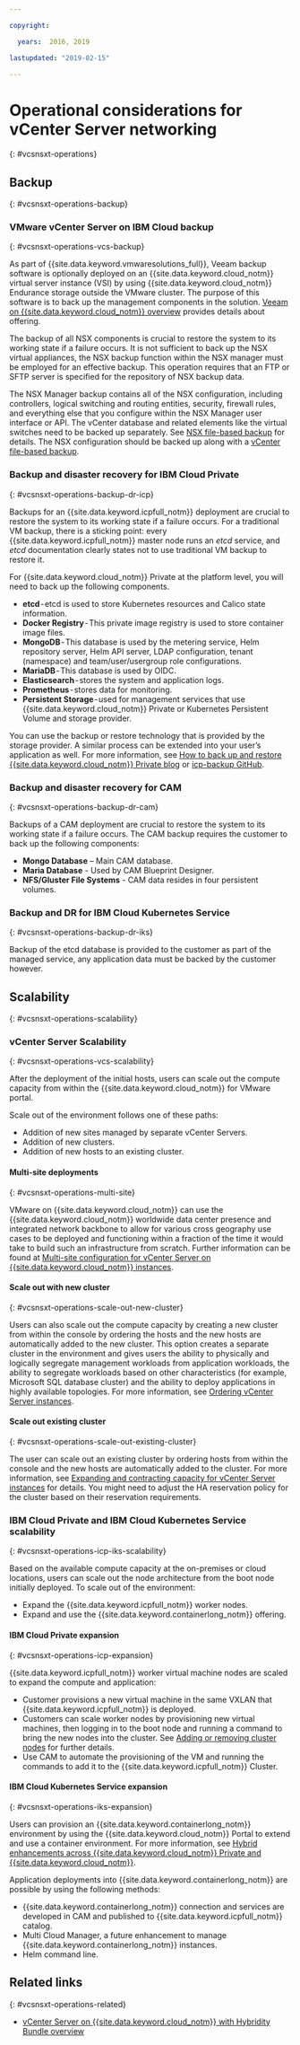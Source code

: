 ```yaml
---

copyright:

  years:  2016, 2019

lastupdated: "2019-02-15"

---
```


# Operational considerations for vCenter Server networking
{: #vcsnsxt-operations}

## Backup
{: #vcsnsxt-operations-backup}

### VMware vCenter Server on IBM Cloud backup
{: #vcsnsxt-operations-vcs-backup}

As part of {{site.data.keyword.vmwaresolutions_full}}, Veeam backup software is optionally deployed on an {{site.data.keyword.cloud_notm}} virtual server instance (VSI) by using {{site.data.keyword.cloud_notm}} Endurance storage outside the VMware cluster. The purpose of this software is to back up the management components in the solution. [Veeam on {{site.data.keyword.cloud_notm}} overview](/docs/services/vmwaresolutions/services/veeam_considerations.html) provides details about offering.

The backup of all NSX components is crucial to restore the system to its working state if a failure occurs. It is not sufficient to back up the NSX virtual appliances, the NSX backup function within the NSX manager must be employed for an effective backup. This operation requires that an FTP or SFTP server is specified for the repository of NSX backup data.

The NSX Manager backup contains all of the NSX configuration, including controllers, logical switching and routing entities, security, firewall rules, and everything else that you configure within the NSX Manager user interface or API. The vCenter database and related elements like the virtual switches need to be backed up separately. See [NSX file-based backup](/docs/services/vmwaresolutions/archiref/solution/solution_backingup.html#nsx-file-based-backup) for details. The NSX configuration should be backed up along with a [vCenter file-based  backup](/docs/services/vmwaresolutions/archiref/solution/solution_backingup.html#vcenter-file-based-backup).

### Backup and disaster recovery for IBM Cloud Private
{: #vcsnsxt-operations-backup-dr-icp}

Backups for an {{site.data.keyword.icpfull_notm}} deployment are crucial to restore the system to its working state if a failure occurs. For a traditional VM backup, there is a sticking point: every {{site.data.keyword.icpfull_notm}} master node runs an *etcd* service, and *etcd* documentation clearly states not to use traditional VM backup to restore it.

For {{site.data.keyword.cloud_notm}} Private at the platform level, you will need to back up the following components.
- **etcd** - etcd is used to store Kubernetes resources and Calico state information.
- **Docker Registry** - This private image registry is used to store container image files.
- **MongoDB** - This database is used by the metering service, Helm repository server, Helm API server, LDAP configuration, tenant (namespace) and team/user/usergroup role configurations.
- **MariaDB** - This database is used by OIDC.
-	**Elasticsearch** - stores the system and application logs.
-	**Prometheus** - stores data for monitoring.
-	**Persistent Storage** - used for management services that use {{site.data.keyword.cloud_notm}} Private or Kubernetes Persistent Volume and storage provider.

You can use the backup or restore technology that is provided by the storage provider. A similar process can be extended into your user’s application as well. For more information, see [How to back up and restore {{site.data.keyword.cloud_notm}} Private blog](https://medium.com/ibm-cloud/how-to-backup-and-restore-ibm-cloud-private-part-1-b6300dc1d7d8) or  [icp-backup GitHub](https://github.com/ibm-cloud-architecture/icp-backup/).

### Backup and disaster recovery for CAM
{: #vcsnsxt-operations-backup-dr-cam}

Backups of a CAM deployment are crucial to restore the system to its working state if a failure occurs. The CAM backup requires the customer to back up the following components:
-	**Mongo Database** – Main CAM database.
-	**Maria Database** - Used by CAM Blueprint Designer.
-	**NFS/Gluster File Systems** - CAM data resides in four persistent volumes.

### Backup and DR for IBM Cloud Kubernetes Service
{: #vcsnsxt-operations-backup-dr-iks}

Backup of the etcd database is provided to the customer as part of the managed service, any application data must be backed by the customer however.

## Scalability
{: #vcsnsxt-operations-scalability}

### vCenter Server Scalability
{: #vcsnsxt-operations-vcs-scalability}

After the deployment of the initial hosts, users can scale out the compute capacity from within the {{site.data.keyword.cloud_notm}} for VMware portal.

Scale out of the environment follows one of these paths:
-	Addition of new sites managed by separate vCenter Servers.
-	Addition of new clusters.
-	Addition of new hosts to an existing cluster.

#### Multi-site deployments
{: #vcsnsxt-operations-multi-site}

VMware on {{site.data.keyword.cloud_notm}} can use the {{site.data.keyword.cloud_notm}} worldwide data center presence and integrated network backbone to allow for various cross geography use cases to be deployed and functioning within a fraction of the time it would take to build such an infrastructure from scratch. Further information can be found at [Multi-site configuration for vCenter Server on {{site.data.keyword.cloud_notm}} instances](/docs/services/vmwaresolutions/vcenter/vc_multisite.html).

#### Scale out with new cluster
{: #vcsnsxt-operations-scale-out-new-cluster}

Users can also scale out the compute capacity by creating a new cluster from within the console by ordering the hosts and the new hosts are automatically added to the new cluster. This option creates a separate cluster in the environment and gives users the ability to physically and logically segregate management workloads from application workloads, the ability to segregate workloads based on other characteristics (for example, Microsoft SQL database cluster) and the ability to deploy applications in highly available topologies. For more information, see [Ordering vCenter Server instances](/docs/services/vmwaresolutions/vcenter/vc_orderinginstance.html).

#### Scale out existing cluster
{: #vcsnsxt-operations-scale-out-existing-cluster}

The user can scale out an existing cluster by ordering hosts from within the console and the new hosts are automatically added to the cluster. For more information, see [Expanding and contracting capacity for vCenter Server instances](/docs/services/vmwaresolutions/vcenter/vc_addingremovingservers.html) for details. You might need to adjust the HA reservation policy for the cluster based on their reservation requirements.

### IBM Cloud Private and IBM Cloud Kubernetes Service scalability
{: #vcsnsxt-operations-icp-iks-scalability}

Based on the available compute capacity at the on-premises or cloud locations, users can scale out the node architecture from the boot node initially deployed. To scale out of the environment:
-	Expand the {{site.data.keyword.icpfull_notm}} worker nodes.
-	Expand and use the {{site.data.keyword.containerlong_notm}} offering.

#### IBM Cloud Private expansion
{: #vcsnsxt-operations-icp-expansion}

{{site.data.keyword.icpfull_notm}} worker virtual machine nodes are scaled to expand the compute and application:
- Customer provisions a new virtual machine in the same VXLAN that {{site.data.keyword.icpfull_notm}} is deployed.
- Customers can scale worker nodes by provisioning new virtual machines, then logging in to the boot node and running a command to bring the new nodes into the cluster. See [Adding or removing cluster nodes](https://www.ibm.com/support/knowledgecenter/en/SSBS6K_2.1.0.3/installing/modify_cluster.html) for further details.
- Use CAM to automate the provisioning of the VM and running the commands to add it to the {{site.data.keyword.icpfull_notm}} Cluster.

#### IBM Cloud Kubernetes Service expansion
{: #vcsnsxt-operations-iks-expansion}

Users can provision an {{site.data.keyword.containerlong_notm}} environment by using the {{site.data.keyword.cloud_notm}} Portal to extend and use a container environment. For more information, see [Hybrid enhancements across {{site.data.keyword.cloud_notm}} Private and {{site.data.keyword.cloud_notm}}](https://www.ibm.com/developerworks/community/blogs/5092bd93-e659-4f89-8de2-a7ac980487f0/entry/Hybrid_Enhancements_Across_IBM_Cloud_Private_and_IBM_Public_Cloud?lang=en_us).

Application deployments into {{site.data.keyword.containerlong_notm}} are possible by using the following methods:
-	{{site.data.keyword.containerlong_notm}} connection and services are developed in CAM and published to {{site.data.keyword.icpfull_notm}} catalog.
-	Multi Cloud Manager, a future enhancement to manage {{site.data.keyword.containerlong_notm}} instances.
-	Helm command line.

## Related links
{: #vcsnsxt-operations-related}

* [vCenter Server on {{site.data.keyword.cloud_notm}} with Hybridity Bundle overview](/docs/services/vmwaresolutions/archiref/vcs/vcs-hybridity-intro.html)
